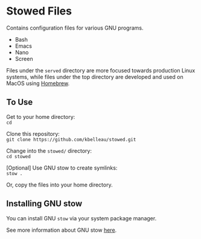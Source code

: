 # Stowed Files
Contains configuration files for various GNU programs.  
- Bash  
- Emacs  
- Nano  
- Screen  

Files under the `served` directory are more focused towards production Linux systems, while files under the top directory are developed and used on MacOS using [Homebrew](https://brew.sh/).

## To Use
Get to your home directory:  
`cd`  

Clone this repository:  
`git clone https://github.com/kbelleau/stowed.git`  

Change into the `stowed/` directory:  
`cd stowed`  

[Optional] Use GNU stow to create symlinks:  
`stow .`  

Or, copy the files into your home directory.  

## Installing GNU stow
You can install GNU `stow` via your system package manager.  

See more information about GNU stow [here](https://www.gnu.org/software/stow/).
